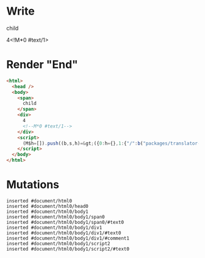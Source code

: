 # Write
  <span>child</span><div>4<!M*0 #text/1></div><script>(M$h=[]).push((b,s,h)=>({0:h={},1:{"/":b("packages/translator-tags/src/__tests__/fixtures/custom-tag-var-expression/template.marko_0_data",h)}}),[])</script>


# Render "End"
```html
<html>
  <head />
  <body>
    <span>
      child
    </span>
    <div>
      4
      <!--M*0 #text/1-->
    </div>
    <script>
      (M$h=[]).push((b,s,h)=&gt;({0:h={},1:{"/":b("packages/translator-tags/src/__tests__/fixtures/custom-tag-var-expression/template.marko_0_data",h)}}),[])
    </script>
  </body>
</html>
```

# Mutations
```
inserted #document/html0
inserted #document/html0/head0
inserted #document/html0/body1
inserted #document/html0/body1/span0
inserted #document/html0/body1/span0/#text0
inserted #document/html0/body1/div1
inserted #document/html0/body1/div1/#text0
inserted #document/html0/body1/div1/#comment1
inserted #document/html0/body1/script2
inserted #document/html0/body1/script2/#text0
```